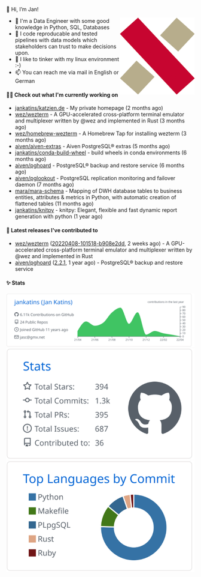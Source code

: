 👋 Hi, I’m Jan!

<img align="right" src="https://raw.githubusercontent.com/kreuzwerkerbot/kreuzwerkerbot/master/assets/xw.png" width="200">

- 🌱 I'm a Data Engineer with some good knowledge in Python, SQL, Databases
- 💪 I code reproducable and tested pipelines with data models which stakeholders can trust to make decisions upon.
- 💞️ I like to tinker with my linux environment :-)
- 📫 You can reach me via mail in English or German

#### 👩‍💻 Check out what I'm currently working on

- [jankatins/katzien.de](https://github.com/jankatins/katzien.de) - My private homepage (2 months ago)
- [wez/wezterm](https://github.com/wez/wezterm) - A GPU-accelerated cross-platform terminal emulator and multiplexer written by @wez and implemented in Rust (3 months ago)
- [wez/homebrew-wezterm](https://github.com/wez/homebrew-wezterm) -  A Homebrew Tap for installing wezterm (3 months ago)
- [aiven/aiven-extras](https://github.com/aiven/aiven-extras) - Aiven PostgreSQL® extras (5 months ago)
- [jankatins/conda-build-wheel](https://github.com/jankatins/conda-build-wheel) - build wheels in conda environments (6 months ago)
- [aiven/pghoard](https://github.com/aiven/pghoard) - PostgreSQL® backup and restore service (6 months ago)
- [aiven/pglookout](https://github.com/aiven/pglookout) - PostgreSQL replication monitoring and failover daemon (7 months ago)
- [mara/mara-schema](https://github.com/mara/mara-schema) - Mapping of DWH database tables to business entities, attributes &amp; metrics in Python, with automatic creation of flattened tables (11 months ago)
- [jankatins/knitpy](https://github.com/jankatins/knitpy) - knitpy: Elegant, flexible and fast dynamic report generation with python (1 year ago)

#### 🔭 Latest releases I've contributed to

- [wez/wezterm](https://github.com/wez/wezterm) ([20220408-101518-b908e2dd](https://github.com/wez/wezterm/releases/tag/20220408-101518-b908e2dd), 2 weeks ago) - A GPU-accelerated cross-platform terminal emulator and multiplexer written by @wez and implemented in Rust
- [aiven/pghoard](https://github.com/aiven/pghoard) ([2.2.1](https://github.com/aiven/pghoard/releases/tag/2.2.1), 1 year ago) - PostgreSQL® backup and restore service


#### ✨ Stats

  [![](https://raw.githubusercontent.com/jankatins/jankatins/master/profile-summary-card-output/github/0-profile-details.svg)](https://github.com/vn7n24fzkq/github-profile-summary-cards)
  [![](https://raw.githubusercontent.com/jankatins/jankatins/master/profile-summary-card-output/github/3-stats.svg)](https://github.com/vn7n24fzkq/github-profile-summary-cards)
  [![](https://raw.githubusercontent.com/jankatins/jankatins/master/profile-summary-card-output/github/2-most-commit-language.svg)](https://github.com/vn7n24fzkq/github-profile-summary-cards)
